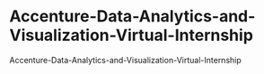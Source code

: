 # Accenture-Data-Analytics-and-Visualization-Virtual-Internship
Accenture-Data-Analytics-and-Visualization-Virtual-Internship 
